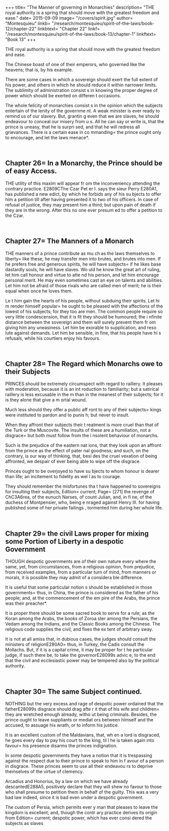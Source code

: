 +++
title= "The Manner of governing in Monarchies"
description= "THE royal authority is a spring that should move with the greatest freedom and ease."
date= 2015-09-09
image= "/covers/spirit.jpg"
author= "Montesquieu"
linkb= "/research/montesquieu/spirit-of-the-laws/book-12/chapter-22"
linkbtext= "Chapter 22"
linkf= "/research/montesquieu/spirit-of-the-laws/book-13/chapter-1"
linkftext= "Book 13"
+++

THE royal authority is a spring that should move with the greatest freedom and ease. 

The Chinese boast of one of their emperors, who governed like the heavens; that is, by his example.

There are some cases in which a sovereign should exert the full extent of his power, and others in which he should reduce it within narrower limits. The sublimity of administration consist s in knowing the proper degree of power which should be exerted on differen t occasions.

The whole felicity of monarchies consist s in the opinion which the subjects entertain of the lenity of the governme nt. A weak minister is ever ready to remind us of our slavery. But, grantin g even that we are slaves, he should endeavour to conceal our misery from u s. All he can say or write is, that the prince is uneasy, that he is surpri sed, and that he will redress all grievances. There is a certain ease in co mmanding= the prince ought only to encourage, and let the laws menace*.

<br>

## Chapter 26= In a Monarchy, the Prince should be of easy Access.

THE utility of this maxim will appear fr om the inconveniency attending the contrary practice. E2809CThe Czar Pet er I. says the sieur Perry E280A1, has published a new edict, by which he forbids any of his su bjects to offer him a petition till after having presented it to two of his officers. In case of refusal of justice, they may present him a third; but upon pain of death if they are in the wrong. After this no one ever presum ed to offer a petition to the Czar.

<br>

## Chapter 27= The Manners of a Monarch

THE manners of a prince contribute as mu ch as the laws themselves to liberty= like these, he may transfer men into  brutes, and brutes into men. If he prefers free and generous spirits, he will have subjects= if he likes base dastardly souls, he will have slaves. Wo uld he know the great art of ruling, let him call honour and virtue to atte nd his person, and let him encourage personal merit. He may even sometimes  cast an eye on talents and abilities. Let him not be afraid of those rivals who are called men of merit; he is their equal when once he loves them. 

Le t him gain the hearts of his people, without subduing their spirits. Let hi m render himself popular= he ought to be pleased with the affections of the lowest of his subjects; for they too are men. The common people require so very little condescension, that it is fit they should be humoured; the i nfinite distance between the sovereign and them will surely prevent them fr om giving him any uneasiness. Let him be exorable to supplication, and reso lute against demands. Let him be sensible, in fine, that his people have hi s refusals, while his courtiers enjoy his favours.


<br>

## Chapter 28= The Regard which Monarchs owe to their Subjects

PRINCES should be extremely circumspect with regard to raillery. It pleases with moderation, because it is an int roduction to familiarity; but a satirical raillery is less excusable in the m than in the meanest of their subjects; for it is they alone that give a m ortal wound.

Much less should they offer a public aff ront to any of their subjects= kings were instituted to pardon and to punis h; but never to insult.

When they affront their subjects their t reatment is more cruel than that of the Turk or the Muscovite. The insults  of these are a humiliation, not a disgrace= but both must follow from the i nsolent behaviour of monarchs.

Such is the prejudice of the eastern nat ions, that they look upon an affront from the prince as the effect of pater nal goodness; and such, on the contrary, is our way of thinking, that, besi des the cruel vexation of being affronted, we despair of ever being able to wipe off the disgrace.

Princes ought to be overjoyed to have su bjects to whom honour is dearer than life; an incitement to fidelity as wel l as to courage.

They should remember the misfortunes tha t have happened to sovereigns for insulting their subjects, Edition= current; Page= [271] the revenge of ChC3A6rea, of the eunuch Narses, of count Julian, and, in fi ne, of the duchess of Montpensier, who, being e nraged against Henry III. for having published some of her private failings , tormented him during her whole life.

<br>

## Chapter 29= the civil Laws proper for mixing some Portion of Liberty in a despotic Government

THOUGH despotic governments are of their own nature every where the same, yet, from circumstances, from a religious opinion, from prejudice, from received examples, from a particular turn of mind, from manners or morals, it is possible they may admit of a considera ble difference.

It is useful that some particular notion s should be established in those governments= thus, in China, the prince is considered as the father of his people; and, at the commencement of the em pire of the Arabs, the prince was their preacher*.

It is proper there should be some sacred book to serve for a rule; as the Koran among the Arabs, the books of Zoroa ster among the Persians, the Vedam among the Indians, and the Classic Books among the Chinese. The religious code supplies the civil, and fixes the ex tent of arbitrary sway.

It is not at all amiss that, in dubious  cases, the judges should consult the ministers of religionE280A0= thus, in Turkey, the Cadis  consult the Mollachs. But, if it is a capital crime, it may be proper for t he particular judge, if such there be, to take the governorE28099s advic e, to the end that the civil and ecclesiastic power may be tempered also by the political authority.

<br>

## Chapter 30= The same Subject continued.

NOTHING but the very excess and rage of  despotic power ordained that the fatherE28099s disgrace should drag afte r it that of his wife and children= they are wretched enough already, witho ut being criminals. Besides, the prince ought to leave suppliants or mediat ors between himself and the accused, to assuage his wrath, or to inform his justice.

It is an excellent custom of the Maldavians, that, wh en a lord is disgraced, he goes every day to pay his court to the king, til l he is taken again into favour= his presence disarms the princes indignation.

In some despotic governments they have a notion that it  is trespassing against the respect due to their prince to speak to him in f avour of a person in disgrace. These princes seem to use all their endeavou rs to deprive themselves of the virtue of clemency.

Arcadius and Honorius, by a law on which we have already descantedE288A5, positively declare that they will shew no favour to those who shall presume to petition them  in behalf of the guilty. This was a very bad law indeed, since it is bad even under a despotic  government.

The custom of Persia, which permits ever y man that pleases to leave the kingdom is excellent; and, though the contr ary practice derives its origin from Edition= current; despotic power, which has ever consi dered the subjects as slaves